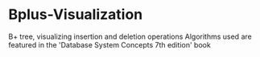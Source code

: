 # Bplus-Visualization

B+ tree, visualizing insertion and deletion operations
Algorithms used are featured in the 'Database System Concepts 7th edition' book
